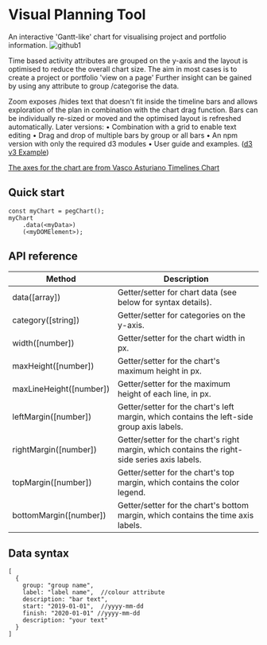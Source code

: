 # Visual Planning Tool
An interactive 'Gantt-like' chart for visualising project and portfolio information. 
![github1](https://user-images.githubusercontent.com/45569000/51021089-7124b280-1578-11e9-85eb-857bb31b560d.JPG)

Time based activity attributes are grouped on the y-axis and the layout is optimised to reduce the overall chart size.  The aim in most cases is to create a project or portfolio 'view on a page'
Further insight can be gained by using any attribute to group /categorise the data.

Zoom exposes /hides text that doesn't fit inside the timeline bars and allows exploration of the plan in combination with the chart drag function.  Bars can be individually re-sized or moved and the optimised layout is refreshed automatically. 
Later versions:
•	Combination with a grid to enable text editing
•	Drag and drop of multiple bars by group or all bars
•	An npm version with only the required d3 modules
•	User guide and examples. ([d3 v3 Example](http://www.buyingcircles.co.uk))

[The axes for the chart are from Vasco Asturiano Timelines Chart ](https://github.com/vasturiano/timelines-chart)

 ## Quick start
```
const myChart = pegChart();
myChart
    .data(<myData>)
    (<myDOMElement>);
``` 
## API reference

| Method                  | Description                                                                                   |
|-------------------------|-----------------------------------------------------------------------------------------------|
| data([array])           | Getter/setter for chart data (see below for syntax details).                                  |
| category([string])      | Getter/setter for categories on the y-axis.
| width([number])         | Getter/setter for the chart width in px.                                                      |
| maxHeight([number])     | Getter/setter for the chart's maximum height in px.                                           |
| maxLineHeight([number]) | Getter/setter for the maximum height of each line, in px.                                     |
| leftMargin([number])    | Getter/setter for the chart's left margin, which contains the left-side group axis labels.    |
| rightMargin([number])   | Getter/setter for the chart's right margin, which contains the right-side series axis labels. |
| topMargin([number])     | Getter/setter for the chart's top margin, which contains the color legend.                    |
| bottomMargin([number])  | Getter/setter for the chart's bottom margin, which contains the time axis labels.             |

## Data syntax
```
[
  {
    group: "group name",
    label: "label name",  //colour attribute
    description: "bar text",
    start: "2019-01-01",  //yyyy-mm-dd
    finish: "2020-01-01" //yyyy-mm-dd
    description: "your text"
  }
]
```

